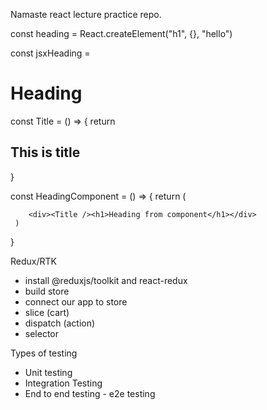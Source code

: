 Namaste react lecture practice repo.

const heading = React.createElement("h1", {}, "hello")

const jsxHeading = <h1>Heading</h1>

const Title = () => {
return <h2>This is title</h2>
}

const HeadingComponent = () => {
return (

        <div><Title /><h1>Heading from component</h1></div>
     )

}

Redux/RTK

- install @reduxjs/toolkit and react-redux
- build store
- connect our app to store
- slice (cart)
- dispatch (action)
- selector

Types of testing

- Unit testing
- Integration Testing
- End to end testing - e2e testing
